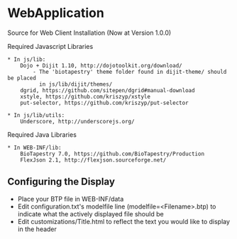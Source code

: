 WebApplication
==============

Source for Web Client Installation (Now at Version 1.0.0)

Required Javascript Libraries

	* In js/lib: 
		Dojo + Dijit 1.10, http://dojotoolkit.org/download/
			- The 'biotapestry' theme folder found in dijit-theme/ should be placed 
			  in js/lib/dijit/themes/
		dgrid, https://github.com/sitepen/dgrid#manual-download
		xstyle, https://github.com/kriszyp/xstyle
		put-selector, https://github.com/kriszyp/put-selector
		
	* In js/lib/utils:
		Underscore, http://underscorejs.org/
		
Required Java Libraries
		
	* In WEB-INF/lib:
		BioTapestry 7.0, https://github.com/BioTapestry/Production
		FlexJson 2.1, http://flexjson.sourceforge.net/
		

Configuring the Display
-----------------------

- Place your BTP file in WEB-INF/data
- Edit configuration.txt's modelfile line (modelfile=&lt;Filename&gt;.btp) to indicate what the actively displayed file should be
- Edit customizations/Title.html to reflect the text you would like to display in the header
